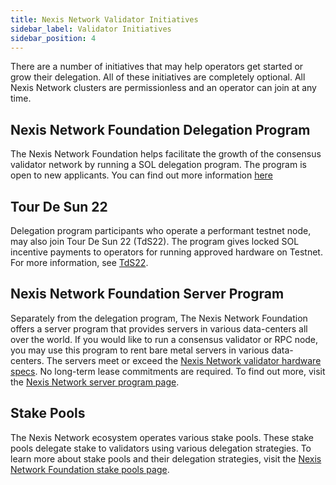 ```yaml
---
title: Nexis Network Validator Initiatives
sidebar_label: Validator Initiatives
sidebar_position: 4
---
```


There are a number of initiatives that may help operators get started or grow their delegation.  All of these initiatives are completely optional.  All Nexis Network clusters are permissionless and an operator can join at any time.


## Nexis Network Foundation Delegation Program

The Nexis Network Foundation helps facilitate the growth of the consensus validator network by running a SOL delegation program. The program is open to new applicants. You can find out more information [here](https://nexis.org/delegation-program)

## Tour De Sun 22

Delegation program participants who operate a performant testnet node, may also join Tour De Sun 22 (TdS22).  The program gives locked SOL incentive payments to operators for running approved hardware on Testnet. For more information, see [TdS22](https://nexis.org/tds22).

## Nexis Network Foundation Server Program

Separately from the delegation program, The Nexis Network Foundation offers a server program that provides servers in various data-centers all over the world. If you would like to run a consensus validator or RPC node, you may use this program to rent bare metal servers in various data-centers. The servers meet or exceed the [Nexis Network validator hardware specs](./requirements.md#hardware-recommendations). No long-term lease commitments are required. To find out more, visit the [Nexis Network server program page](https://nexis.org/server-program).

## Stake Pools

The Nexis Network ecosystem operates various stake pools.  These stake pools delegate stake to validators using various delegation strategies. To learn more about stake pools and their delegation strategies, visit the [Nexis Network Foundation stake pools page](https://nexis.org/stake-pools).